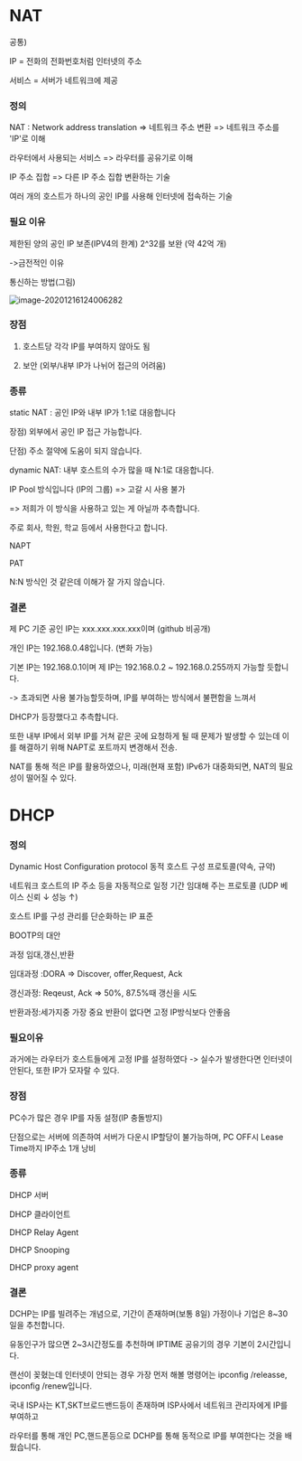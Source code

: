 # NAT

공통) 

IP = 전화의 전화번호처럼 인터넷의 주소

서비스 = 서버가 네트워크에 제공



### 정의

NAT : Network address translation => 네트워크 주소 변환 => 네트워크 주소를 'IP'로 이해

라우터에서 사용되는 서비스 => 라우터를 공유기로 이해



IP 주소 집합 => 다른 IP 주소 집합 변환하는 기술

여러 개의 호스트가 하나의 공인 IP를 사용해 인터넷에 접속하는 기술



### 필요 이유

제한된 양의 공인 IP 보존(IPV4의 한계) 2^32를 보완 (약 42억 개)

->금전적인 이유



통신하는 방법(그림)

![image-20201216124006282](C:\Users\82109\AppData\Roaming\Typora\typora-user-images\image-20201216124006282.png)



### 장점

1) 호스트당 각각 IP를 부여하지 않아도 됨

2) 보안 (외부/내부 IP가 나뉘어 접근의 어려움)



### 종류

static NAT : 공인 IP와 내부 IP가 1:1로 대응합니다

장점) 외부에서 공인 IP 접근 가능합니다.

단점) 주소 절약에 도움이 되지 않습니다.



dynamic NAT: 내부 호스트의 수가 많을 때 N:1로 대응합니다.

IP Pool 방식입니다 (IP의 그룹) => 고갈 시 사용 불가

=> 저희가 이 방식을 사용하고 있는 게 아닐까 추측합니다.

주로 회사, 학원, 학교 등에서 사용한다고 합니다.



NAPT

PAT



N:N 방식인 것 같은데 이해가 잘 가지 않습니다.



### 결론

제 PC 기준 공인 IP는 xxx.xxx.xxx.xxx이며 (github 비공개)

개인 IP는 192.168.0.48입니다. (변화 가능)

기본 IP는 192.168.0.1이며 제 IP는 192.168.0.2 ~ 192.168.0.255까지 가능할 듯합니다.

-> 초과되면 사용 불가능할듯하며, IP를 부여하는 방식에서 불편함을 느껴서

DHCP가 등장했다고 추측합니다.



또한 내부 IP에서 외부 IP를 거쳐 같은 곳에 요청하게 될 때 문제가 발생할 수 있는데 이를 해결하기 위해 NAPT로 포트까지 변경해서 전송.



NAT를 통해 적은 IP를 활용하였으나, 미래(현재 포함) IPv6가 대중화되면, NAT의 필요성이 떨어질 수 있다.





# DHCP

### 정의

Dynamic Host Configuration protocol 동적 호스트 구성 프로토콜(약속, 규약)



네트워크 호스트의 IP 주소 등을 자동적으로 일정 기간 임대해 주는 프로토콜 (UDP 베이스 신뢰 ↓ 성능 ↑)

호스트 IP를 구성 관리를 단순화하는 IP 표준



BOOTP의 대안



과정 임대,갱신,반환

임대과정 :DORA => Discover, offer,Request, Ack

갱신과정: Reqeust, Ack => 50%, 87.5%때 갱신을 시도

반환과정:세가지중 가장 중요 반환이 없다면 고정 IP방식보다 안좋음



### 필요이유

과거에는 라우터가 호스트들에게 고정 IP를 설정하였다 -> 실수가 발생한다면 인터넷이 안된다, 또한 IP가 모자랄 수 있다.



### 장점

PC수가 많은 경우 IP를 자동 설정(IP 충돌방지)



단점으로는 서버에 의존하여 서버가 다운시 IP할당이 불가능하며, PC OFF시 Lease Time까지 IP주소 1개 낭비

### 종류

DHCP 서버

DHCP 클라이언트

DHCP Relay Agent

DHCP Snooping

DHCP proxy agent

### 결론

DCHP는 IP를 빌려주는 개념으로, 기간이 존재하며(보통 8일) 가정이나 기업은 8~30일을 추천합니다.

유동인구가 많으면 2~3시간정도를 추천하며 IPTIME 공유기의 경우 기본이 2시간입니다.



랜선이 꽂혔는데 인터넷이 안되는 경우 가장 먼저 해볼 명령어는 ipconfig /releasse, ipconfig /renew입니다.



국내 ISP사는 KT,SKT브로드밴드등이 존재하며 ISP사에서 네트워크 관리자에게 IP를 부여하고

라우터를 통해 개인 PC,핸드폰등으로 DCHP를 통해 동적으로 IP를 부여한다는 것을 배웠습니다.

